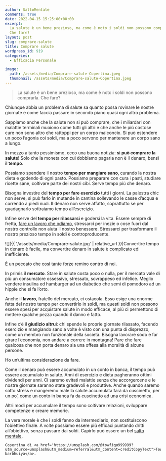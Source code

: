 ```yaml
---
author: SaltoMentale
comments: true
date: 2022-04-15 15:25:00+00:00
excerpt:
  La salute è un bene prezioso, ma come è noto i soldi non possono comprarla.
  Che fare?
layout: post
slug: comprare-salute
title: Comprare salute
wordpress_id: 919
categories:
  - Efficacia Personale

image:
  path: /assets/media/Comprare-salute-Copertina.jpeg
  thumbnail: /assets/media/Comprare-salute-Copertina.jpeg
---
```


> La salute è un bene prezioso, ma come è noto i soldi non possono comprarla. Che fare?


Chiunque abbia un problema di salute sa quanto possa rovinare le nostre giornate e come faccia passare in secondo piano quasi ogni altro problema.

Sappiamo anche che la salute non si può comprare, che i miliardari con malattie terminali muoiono come tutti gli altri e che anche le più costose cure non sono altro che rattoppi per un corpo malconcio. Si può estendere un poco l’agonia coi soldi, ma a poco servono per mantenere un corpo sano a lungo.

In mezzo a tanto pessimismo, ecco una buona notizia: **si può comprare la salute**! Solo che la moneta con cui dobbiamo pagarla non è il denaro, bensì il **tempo**.

Possiamo spendere il nostro **tempo per mangiare sano**, curando la nostra dieta e godendo di ogni pasto. Possiamo preparare con cura i pasti, studiare ricette sane, coltivare parte dei nostri cibi. Serve tempo più che denaro.

Bisogna investire del **tempo per fare esercizio** tutti i giorni. La palestra chic non serve, si può farlo in mutande in cantina sollevando le casse d’acqua e correndo a piedi nudi. Il denaro non serve affatto, soprattutto se per guadagnarlo sottraiamo tempo all’esercizio.

Infine serve del **tempo per rilassarsi** e godersi la vita. Essere sempre di fretta, [fare un lavoro che odiamo](/bisogno-di-lavorare/), stressarci per inezie o cose fuori dal nostro controllo non aiuta il nostro benessere. Stressarci per trasformare il nostro prezioso tempo in soldi è controproducente.

![]({{ '/assets/media/Comprare-salute.jpg' | relative_url }})Convertire tempo in denaro è facile, ma convertire denaro in salute è complicato ed inefficiente.

È un peccato che così tante forze remino contro di noi.

In primis il **mercato**. Stare in salute costa poco o nulla, per il mercato vale di più un consumatore ossessivo, stressato, sovrappeso ed infelice. Meglio vendere insulina ed hamburger ad un diabetico che semi di pomodoro ad un hippie che si fa l’orto.

Anche il **lavoro**, fratello del mercato, ci ostacola. Esso esige una enorme fetta del nostro tempo per convertirlo in soldi, ma questi soldi non possono essere spesi per acquistare salute in modo efficace, al più ci permettono di mettere qualche pezza quando il danno è fatto.

Infine c’è il **giudizio altrui**: chi spende le proprie giornate rilassato, facendo esercizio e mangiando sano a volte è visto con una punta di disprezzo, come un membro non funzionale della società. Bisogna lavorare sodo e far girare l’economia, non andare a correre in montagna! Pare che fare qualcosa che non porta denaro sia una offesa alla moralità di alcune persone.

Ho un’ultima considerazione da fare.

Come il denaro può essere accumulato in un conto in banca, il tempo può essere accumulato in salute. Anni di esercizio e dieta pagheranno ottimi dividendi per anni. Ci saremo evitati malattie senza che accorgercene e le nostre giornate saranno state gradevoli e produttive. Anche quando saremo sotto stress e mangeremo male la salute accumulata farà da cuscinetto, per un po’, come un conto in banca fa da cuscinetto ad una crisi economica.

Altri modi per accumulare il tempo sono coltivare relazioni, sviluppare competenze e creare memorie.

La vera morale è che i soldi fanno da intermediario, non sostituiscono l’obiettivo finale. A volte possiamo essere più efficaci puntando dritti all’obiettivo, senza passare dai soldi. Capirlo può essere un bel [salto mentale](/cose-un-salto-mentale/).

    Copertina di <a href="https://unsplash.com/@towfiqu999999?utm_source=unsplash&utm_medium=referral&utm_content=creditCopyText">Towfiqu barbhuiya</a>.
